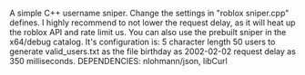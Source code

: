 A simple C++ username sniper. Change the settings in "roblox sniper.cpp" defines.
I highly recommend to not lower the request delay, as it will heat up the roblox API and rate limit us.
You can also use the prebuilt sniper in the x64/debug catalog. It's configuration is:
5 character length
50 users to generate
valid_users.txt as the file
birthday as 2002-02-02
request delay as 350 milliseconds.
DEPENDENCIES:
nlohmann/json, libCurl
